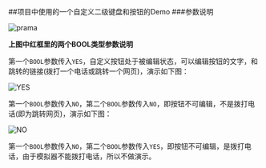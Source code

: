 ##项目中使用的一个自定义二级键盘和按钮的Demo
###参数说明

![prama](https://github.com/van7ish/ZRCustomButtonDemo/blob/master/prama.png)

**上图中红框里的两个BOOL类型参数说明**

第一个`BOOL`参数传入`YES`，自定义按钮处于被编辑状态，可以编辑按钮的文字，和跳转的链接(拨打一个电话或跳转一个网页)，演示如下图：

![YES](https://github.com/van7ish/ZRCustomButtonDemo/blob/master/YES.gif)

第一个`BOOL`参数传入`NO`，第二个`BOOL`参数传入`NO`，即按钮不可编辑，不是拨打电话(即为跳转网页)，演示如下图：

![NO](https://github.com/van7ish/ZRCustomButtonDemo/blob/master/NO.gif)

第一个`BOOL`参数传入`NO`，第二个`BOOL`参数传入`YES`，即按钮不可编辑，是拨打电话，由于模拟器不能拨打电话，所以不做演示。

